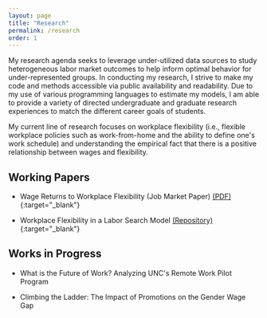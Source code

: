 ```yaml
---
layout: page
title: "Research"
permalink: /research
order: 1
---
```


My research agenda seeks to leverage under-utilized data sources to study heterogeneous labor market outcomes to help inform optimal behavior for under-represented groups. In conducting my research, I strive to make my code and methods accessible via public availability and readability. Due to my use of various programming languages to estimate my models, I am able to provide a variety of directed undergraduate and graduate research experiences to match the different career goals of students. 

My current line of research focuses on workplace flexibility (i.e., flexible workplace policies such as work-from-home and the ability to define one's work schedule) and understanding the empirical fact that there is a positive relationship between wages and flexibility.

## Working Papers

- Wage Returns to Workplace Flexibility (Job Market Paper) [(PDF)](https://drive.google.com/file/d/1JYs3HwU0UEDgomSug0wL4KAxzeeB45ML/view){:target="_blank"} 

- Workplace Flexibility in a Labor Search Model [(Repository)](https://github.com/meganmccoydowdy/flexibility-in-search-model){:target="_blank"}

## Works in Progress

- What is the Future of Work? Analyzing UNC's Remote Work Pilot Program

- Climbing the Ladder: The Impact of Promotions on the Gender Wage Gap

